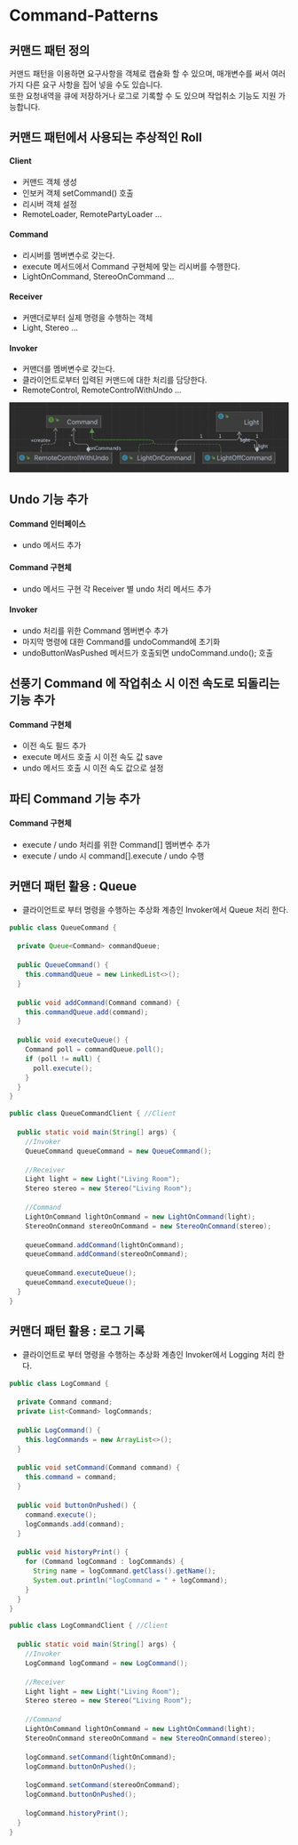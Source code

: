 # Command-Patterns

## 커맨드 패턴 정의

커맨드 패턴을 이용하면 요구사항을 객체로 캡슐화 할 수 있으며, 매개변수를 써서 여러 가지 다른 요구 사항을 집어 넣을 수도 있습니다.   
또한 요청내역을 큐에 저장하거나 로그로 기록할 수 도 있으며 작업취소 기능도 지원 가능합니다.

## 커맨드 패턴에서 사용되는 추상적인 Roll

#### Client

- 커맨드 객체 생성
- 인보커 객체 setCommand() 호출
- 리시버 객체 설정
- RemoteLoader, RemotePartyLoader ...

#### Command

- 리시버를 멤버변수로 갖는다.
- execute 메서드에서 Command 구현체에 맞는 리시버를 수행한다.
- LightOnCommand, StereoOnCommand ...

#### Receiver

- 커맨더로부터 실제 명령을 수행하는 객체
- Light, Stereo ...

#### Invoker

- 커맨더를 멤버변수로 갖는다.
- 클라이언트로부터 입력된 커맨드에 대한 처리를 담당한다.
- RemoteControl, RemoteControlWithUndo ...

![img.png](command-UML.png)

## Undo 기능 추가

#### Command 인터페이스

- undo 메서드 추가

#### Command 구현체

- undo 메서드 구현
  각 Receiver 별 undo 처리 메서드 추가

#### Invoker

- undo 처리를 위한 Command 멤버변수 추가
- 마지막 명령에 대한 Command를 undoCommand에 초기화
- undoButtonWasPushed 메서드가 호출되면 undoCommand.undo(); 호출

## 선풍기 Command 에 작업취소 시 이전 속도로 되돌리는 기능 추가

#### Command 구현체

- 이전 속도 필드 추가
- execute 메서드 호출 시 이전 속도 값 save
- undo 메서드 호출 시 이전 속도 값으로 설정

## 파티 Command 기능 추가

#### Command 구현체

- execute / undo 처리를 위한 Command[] 멤버변수 추가
- execute / undo 시 command[].execute / undo 수행

## 커맨더 패턴 활용 : Queue

- 클라이언트로 부터 명령을 수행하는 추상화 계층인 Invoker에서 Queue 처리 한다.

```java
public class QueueCommand {

  private Queue<Command> commandQueue;

  public QueueCommand() {
    this.commandQueue = new LinkedList<>();
  }

  public void addCommand(Command command) {
    this.commandQueue.add(command);
  }

  public void executeQueue() {
    Command poll = commandQueue.poll();
    if (poll != null) {
      poll.execute();
    }
  }
}
```

```java
public class QueueCommandClient { //Client

  public static void main(String[] args) {
    //Invoker
    QueueCommand queueCommand = new QueueCommand();

    //Receiver
    Light light = new Light("Living Room");
    Stereo stereo = new Stereo("Living Room");

    //Command
    LightOnCommand lightOnCommand = new LightOnCommand(light);
    StereoOnCommand stereoOnCommand = new StereoOnCommand(stereo);

    queueCommand.addCommand(lightOnCommand);
    queueCommand.addCommand(stereoOnCommand);

    queueCommand.executeQueue();
    queueCommand.executeQueue();
  }
}
```

## 커맨더 패턴 활용 : 로그 기록

- 클라이언트로 부터 명령을 수행하는 추상화 계층인 Invoker에서 Logging 처리 한다.

```java
public class LogCommand {

  private Command command;
  private List<Command> logCommands;

  public LogCommand() {
    this.logCommands = new ArrayList<>();
  }

  public void setCommand(Command command) {
    this.command = command;
  }

  public void buttonOnPushed() {
    command.execute();
    logCommands.add(command);
  }

  public void historyPrint() {
    for (Command logCommand : logCommands) {
      String name = logCommand.getClass().getName();
      System.out.println("logCommand = " + logCommand);
    }
  }
}
```

```java
public class LogCommandClient { //Client

  public static void main(String[] args) {
    //Invoker
    LogCommand logCommand = new LogCommand();

    //Receiver
    Light light = new Light("Living Room");
    Stereo stereo = new Stereo("Living Room");

    //Command
    LightOnCommand lightOnCommand = new LightOnCommand(light);
    StereoOnCommand stereoOnCommand = new StereoOnCommand(stereo);

    logCommand.setCommand(lightOnCommand);
    logCommand.buttonOnPushed();

    logCommand.setCommand(stereoOnCommand);
    logCommand.buttonOnPushed();

    logCommand.historyPrint();
  }
}
```